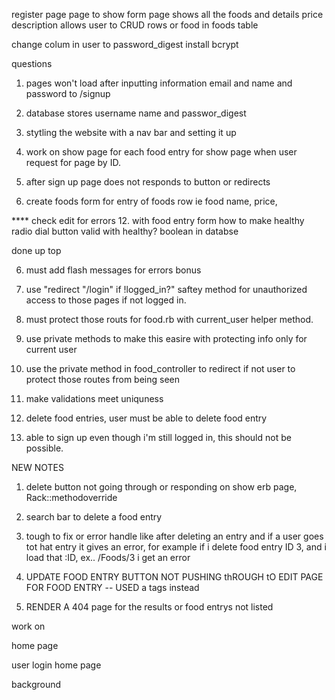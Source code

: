 register page
page to show form 
page shows all the foods and details price description
allows user to CRUD rows or food in foods table


change colum in user to password_digest 
install bcrypt



questions 
1. pages won't load after inputting information email and name and password to /signup
2. database stores username name and passwor_digest
3. stytling the website with a nav bar and setting it up
4. work on show page for each food entry for show page when user request for page by ID.
5. after sign up page does not responds to button or redirects

10. create foods form for entry of foods row ie food name, price, 

**** check edit for errors 12. with food entry form how to make healthy radio dial button valid with healthy? boolean in databse

done up top 


6. must add flash messages for errors bonus



7. use "redirect "/login" if !logged_in?" saftey method for unauthorized access to those pages if not logged in.

8. must protect those routs for food.rb with current_user helper method.


9. use private methods to make this easire with protecting info only for current user


11. use the private method in food_controller to redirect if not user to protect those routes from being seen



13. make validations meet uniquness 


14. delete food entries, user must be able to delete food entry



15. able to sign up even though i'm still logged in, this should not be possible.


NEW NOTES

1. delete button not going through or responding on show erb page, Rack::methodoverride

2. search bar to delete a food entry

3. tough to fix or error handle like after deleting an entry and if a user goes tot hat entry it gives an error, for example if i delete food entry ID 3, and i load that :ID, ex.. /Foods/3 i get an error

4. UPDATE FOOD ENTRY BUTTON NOT PUSHING thROUGH tO EDIT PAGE FOR FOOD ENTRY -- USED a tags instead

5. RENDER A 404 page for the results or food entrys not listed


work on

home page 

user login home page

background
